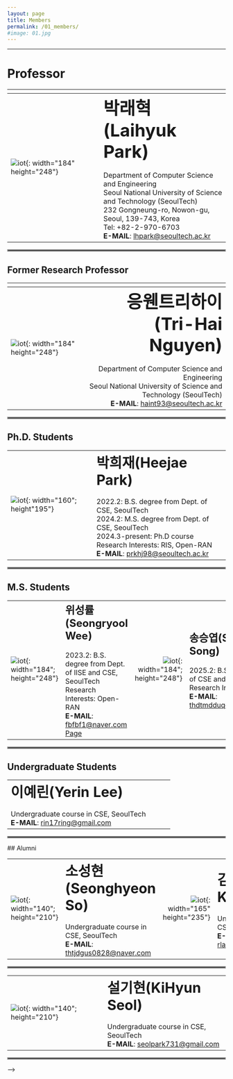 ```yaml
---
layout: page
title: Members
permalink: /01_members/
#image: 01.jpg
---
```

***

# Professor

| <img width=400/>   |    |
|:---|:---|
| ![iot]({{site.baseurl}}/images/lh.jpg){: width="184" height="248"} | <b><span style="font-size:250%">박래혁(Laihyuk Park)</span></b><br><br> Department of Computer Science and Engineering  <br>  Seoul National University of Science and Technology (SeoulTech) <br>  232 Gongneung-ro, Nowon-gu, Seoul, 139-743, Korea <br> Tel: +82-2-970-6703  <br>  **E-MAIL**: lhpark@seoultech.ac.kr |

<hr style="border:2px solid gray">

## Former Research Professor

|    |  <img width=400/>  |
|:---|---:|
| ![iot]({{site.baseurl}}/images/tri.png){: width="184" height="248"} | <b><span style="font-size:250%">응웬트리하이(Tri-Hai Nguyen)</span></b><br><br> Department of Computer Science and Engineering   <br> Seoul National University of Science and Technology (SeoulTech)  <br> **E-MAIL**:  haint93@seoultech.ac.kr |

<hr style="border:2px solid gray">

## Ph.D. Students

|    |    |
|:---|:---|
| ![iot]({{site.baseurl}}/images/hj.jpg){: width="160"; height"195"} | <b><span style="font-size:200%">박희재(Heejae Park)</span></b><br><br> 2022.2: B.S. degree from Dept. of CSE, SeoulTech <br> 2024.2: M.S. degree from Dept. of CSE, SeoulTech  <br>  2024.3-present: Ph.D course <br> Research Interests: RIS, Open-RAN  <br> **E-MAIL**:  prkhj98@seoultech.ac.kr  |

<hr style="border:2px solid gray">

## M.S. Students

|    |   |    |    |
|:---|:---|---:|:---|
| ![iot]({{site.baseurl}}/images/sw.jpg){: width="184"; height="248"} | <b><span style="font-size:150%">위성률(Seongryool Wee)</span></b><br><br> 2023.2: B.S. degree from Dept. of IISE and CSE, SeoulTech <br> Research Interests: Open-RAN   <br>  **E-MAIL**: fbfbf1@naver.com <br> [Page](https://sites.google.com/view/seongryoolwee/%ED%99%88) | ![iot]({{site.baseurl}}/images/ss.jpg){: width="184"; height="248"} | <b><span style="font-size:150%">송승엽(Seungyeop Song)</span></b><br><br> 2025.2: B.S. degree from Dept. of CSE and EE, SeoulTech <br> Research Interests: Open-RAN   <br> **E-MAIL**: thdtmdduqdhk@seoultech.ac.kr |


<hr style="border:2px solid gray">

## Undergraduate Students

|    |   |    |    |
|:---|:---|---:|:---|
| <b><span style="font-size:200%">이예린(Yerin Lee)</span></b><br><br> Undergraduate course in CSE, SeoulTech    <br> **E-MAIL**: rin17ring@gmail.com |

<!-- 
|    |    |    |    |
|:---|:---|:---|:---|
| ![iot]({{site.baseurl}}/images/yr.png){: width="140"; height="210"} | <b><span style="font-size:200%">이예린(Yerin Lee)</span></b><br><br> Undergraduate course in CSE, SeoulTech   <br> Department of Computer Science and <br /> Engineering  <br> **E-MAIL**: rin17ring@gmail.com |  |  |

<hr style="border:2px solid gray">
-->

<hr style="border:2px solid gray">
## Alumni

|    |   |    |    |
|:---|:---|---:|:---|
| ![iot]({{site.baseurl}}/images/sh.jpg){: width="140"; height="210"} | <b><span style="font-size:200%">소성현(Seonghyeon So)</span></b><br><br> Undergraduate course in CSE, SeoulTech   <br> **E-MAIL**: thtjdgus0828@naver.com | ![iot]({{site.baseurl}}/images/jk.jpg){: width="165" height="235"} |  <b><span style="font-size:200%">김주안(Juan Kim)</span></b><br><br> Undergraduate course in CSE, SeoulTech  <br> **E-MAIL**: rlawndks0423@naver.com |

<hr style="border:2px solid gray">

|    |    |
|:---|:---|
| ![iot]({{site.baseurl}}/images/kh.jpg){: width="140"; height="210"} |  <b><span style="font-size:200%">설기현(KiHyun Seol)</span></b><br><br> Undergraduate course in CSE, SeoulTech   <br> **E-MAIL**: seolpark731@gmail.com | ![iot]({{site.baseurl}}/images/yr.png){: width="140"; height="210"} |

<hr style="border:2px solid gray">
-->

<!-- 
|    |   |  <img width=225/>  |  <img width=225/>  |
|:---|:---|:---|:---|
| ![iot]({{site.baseurl}}/images/hj.jpg){: width="165" height="235"} | <b><span style="font-size:250%">김주안(Juan Kim)</span></b><br><br> + Undergraduate course in CSE, SeoulTech   <br> + Computer Science & Engineering  <br> + E-MAIL   rlawndks0423@naver.com |  |  |

| <img width=200/>   |    |
|:---|:---|
| ![iot]({{site.baseurl}}/images/sw.jpg){: width="184"; height="248"} | <b><span style="font-size:250%">위성률(Seongryool Wee)</span></b><br><br> + Undergraduate course in CSE, SeoulTech   <br> + Computer Science & Engineering  <br> + E-MAIL   fbfbf1@naver.com |

---------------------

-->
